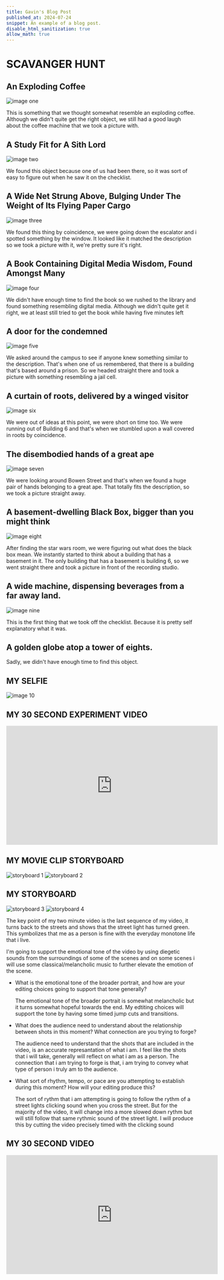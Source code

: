 ```yaml
---
title: Gavin's Blog Post
published_at: 2024-07-24
snippet: An example of a blog post.
disable_html_sanitization: true
allow_math: true
---
```


# SCAVANGER HUNT
## An Exploding Coffee 
![image one](photo1.JPG)


This is something that we thought somewhat resemble an exploding coffee. Although we didn't quite get the right object, we still had a good laugh about the coffee machine that we took a picture with.

## A Study Fit for A Sith Lord
![image two](photo2.JPG)


We found this object because one of us had been there, so it was sort of easy to figure out when he saw it on the checklist.

## A Wide Net Strung Above, Bulging Under The Weight of Its Flying Paper Cargo
![image three](photo3.JPG)

We found this thing by coincidence, we were going down the escalator and i spotted something by the window. It looked like it matched the description so we took a picture with it, we're pretty sure it's right.


## A Book Containing Digital Media Wisdom, Found Amongst Many
![image four](photo4.JPG)

We didn't have enough time to find the book so we rushed to the library and found something resembling digital media. Although we didn't quite get it right, we at least still tried to get the book while having five minutes left


## A door for the condemned
![image five](photo10.JPG)

We asked around the campus to see if anyone knew something similar to the description. That's when one of us remembered, that there is a building that's based around a prison. So we headed straight there and took a picture with something resembling a jail cell.



## A curtain of roots, delivered by a winged visitor
![image six](photo8.JPG)

We were out of ideas at this point, we were short on time too. We were running out of Building 6 and that's when we stumbled upon a wall covered in roots by coincidence.

## The disembodied hands of a great ape
![image seven](photo5.JPG)

We were looking around Bowen Street and that's when we found a huge pair of hands belonging to a great ape. That totally fits the description, so we took a picture straight away.

## A basement-dwelling Black Box, bigger than you might think
![image eight](photo11.JPG)

After finding the star wars room, we were figuring out what does the black box mean. We instantly started to think about a building that has a basement in it. The only building that has a basement is building 6, so we went straight there and took a picture in front of the recording studio.

## A wide machine, dispensing beverages from a far away land.
![image nine](photo6.JPG)

This is the first thing that we took off the checklist. Because it is pretty self explanatory what it was.

## A golden globe atop a tower of eights.

Sadly, we didn't have enough time to find this object.


## MY SELFIE
![image 10](photo12.jpg)

## MY 30 SECOND EXPERIMENT VIDEO

<iframe width="560" height="315" src="https://www.youtube.com/embed/ZKolCTqiF6A?si=gZuSPNh_VV9Ddmpx" title="YouTube video player" frameborder="0" allow="accelerometer; autoplay; clipboard-write; encrypted-media; gyroscope; picture-in-picture; web-share" referrerpolicy="strict-origin-when-cross-origin" allowfullscreen></iframe>

## MY MOVIE CLIP STORYBOARD

![storyboard 1](S1.JPG)
![storyboard 2](S2.JPG)


## MY STORYBOARD

![storyboard 3](S3.JPG)
![storyboard 4](S4.JPG)

The key point of my two minute video is the last sequence of my video, it turns back to the streets and shows that the street light has turned green. This symbolizes that me as a person is fine with the everyday monotone life that i live.

I'm going to support the emotional tone of the video by using diegetic sounds from the surroundings of some of the scenes and on some scenes i will use some classical/melancholic music to further elevate the emotion of the scene.

  - What is the emotional tone of the broader portrait, and how are your editing choices going to support that tone generally?

    The emotional tone of the broader portrait is somewhat melancholic but it turns somewhat hopeful towards the end. My edtiting choices will support the tone by having some timed jump cuts and transitions.

  - What does the audience need to understand about the relationship between shots in this moment? What connection are you trying to forge?

     The audience need to understand that the shots that are included in the video, is an accurate represantation of what i am. I feel like the shots that i will take, generally will reflect on what i am as a person. The connection that i am trying to forge is that, i am trying to convey what type of person i truly am to the audience.

  - What sort of rhythm, tempo, or pace are you attempting to establish during this moment? How will your editing produce this?
    
    The sort of rythm that i am attempting is going to follow the rythm of a street lights clicking sound when you cross the street. But for the majority of the video, it will change into a more slowed down rythm but will still follow that same rythmic sound of the street light. I will produce this by cutting the video precisely timed with the clicking sound

## MY 30 SECOND VIDEO

<iframe width="560" height="315" src="https://www.youtube.com/embed/ljH1jYxxTF0?si=klUAlPPXI14_aSAj" title="YouTube video player" frameborder="0" allow="accelerometer; autoplay; clipboard-write; encrypted-media; gyroscope; picture-in-picture; web-share" referrerpolicy="strict-origin-when-cross-origin" allowfullscreen></iframe>

<script type="module">

    console.log (`hello world! 🚀`)

    const iframe  = document.getElementById (`coding_train_video`)
    iframe.width  = iframe.parentNode.scrollWidth
    iframe.height = iframe.width * 9 / 16



